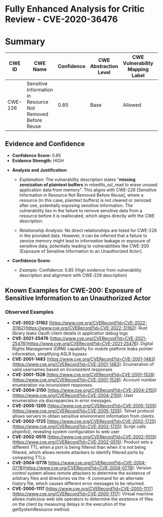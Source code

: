 # Fully Enhanced Analysis for Critic Review - CVE-2020-36476

# Summary
| CWE ID | CWE Name | Confidence | CWE Abstraction Level | CWE Vulnerability Mapping Label | CWE-Vulnerability Mapping Notes |
|---|---|---|---|---|---|
| CWE-226 | Sensitive Information in Resource Not Removed Before Reuse | 0.85 | Base | Allowed | Primary CWE |

## Evidence and Confidence

*   **Confidence Score:** 0.85
*   **Evidence Strength:** HIGH

- **Analysis and Justification:**  
  - *Explanation:* The vulnerability description states "**missing zeroization of plaintext buffers** in mbedtls_ssl_read to erase unused application data from memory". This aligns with CWE-226 [Sensitive Information in Resource Not Removed Before Reuse], where a resource (in this case, plaintext buffers) is not cleared or zeroized after use, potentially exposing sensitive information. The vulnerability lies in the failure to remove sensitive data from a resource before it is reallocated, which aligns directly with the CWE description.
  
  - *Relationship Analysis:* No direct relationships are listed for CWE-226 in the provided data. However, it can be inferred that a failure to zeroize memory might lead to information leakage or exposure of sensitive data, potentially leading to vulnerabilities like CWE-200 [Exposure of Sensitive Information to an Unauthorized Actor].

- **Confidence Score:**  
  - *Example:* Confidence: 0.85 (High evidence from vulnerability description and alignment with CWE-226 description)



## Known Examples for CWE-200: Exposure of Sensitive Information to an Unauthorized Actor
### Observed Examples
- **CVE-2022-31162** [https://www.cve.org/CVERecord?id=CVE-2022-31162](https://www.cve.org/CVERecord?id=CVE-2022-31162): Rust library leaks Oauth client details in application debug logs
- **CVE-2021-25476** [https://www.cve.org/CVERecord?id=CVE-2021-25476](https://www.cve.org/CVERecord?id=CVE-2021-25476): Digital Rights Management (DRM) capability for mobile platform leaks pointer information, simplifying ASLR bypass
- **CVE-2001-1483** [https://www.cve.org/CVERecord?id=CVE-2001-1483](https://www.cve.org/CVERecord?id=CVE-2001-1483): Enumeration of valid usernames based on inconsistent responses
- **CVE-2001-1528** [https://www.cve.org/CVERecord?id=CVE-2001-1528](https://www.cve.org/CVERecord?id=CVE-2001-1528): Account number enumeration via inconsistent responses.
- **CVE-2004-2150** [https://www.cve.org/CVERecord?id=CVE-2004-2150](https://www.cve.org/CVERecord?id=CVE-2004-2150): User enumeration via discrepancies in error messages.
- **CVE-2005-1205** [https://www.cve.org/CVERecord?id=CVE-2005-1205](https://www.cve.org/CVERecord?id=CVE-2005-1205): Telnet protocol allows servers to obtain sensitive environment information from clients.
- **CVE-2002-1725** [https://www.cve.org/CVERecord?id=CVE-2002-1725](https://www.cve.org/CVERecord?id=CVE-2002-1725): Script calls phpinfo(), revealing system configuration to web user
- **CVE-2002-0515** [https://www.cve.org/CVERecord?id=CVE-2002-0515](https://www.cve.org/CVERecord?id=CVE-2002-0515): Product sets a different TTL when a port is being filtered than when it is not being filtered, which allows remote attackers to identify filtered ports by comparing TTLs.
- **CVE-2004-0778** [https://www.cve.org/CVERecord?id=CVE-2004-0778](https://www.cve.org/CVERecord?id=CVE-2004-0778): Version control system allows remote attackers to determine the existence of arbitrary files and directories via the -X command for an alternate history file, which causes different error messages to be returned.
- **CVE-2000-1117** [https://www.cve.org/CVERecord?id=CVE-2000-1117](https://www.cve.org/CVERecord?id=CVE-2000-1117): Virtual machine allows malicious web site operators to determine the existence of files on the client by measuring delays in the execution of the getSystemResource method.
